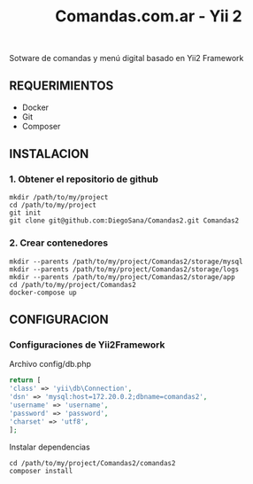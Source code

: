 <p align="center">
    <h1 align="center">Comandas.com.ar - Yii 2</h1>
    <br>
</p>

Sotware de comandas y menú digital basado en Yii2 Framework

REQUERIMIENTOS
------------

- Docker
- Git
- Composer


INSTALACION
------------

### 1. Obtener el repositorio de github

~~~
mkdir /path/to/my/project
cd /path/to/my/project
git init 
git clone git@github.com:DiegoSana/Comandas2.git Comandas2

~~~

### 2. Crear contenedores

~~~
mkdir --parents /path/to/my/project/Comandas2/storage/mysql
mkdir --parents /path/to/my/project/Comandas2/storage/logs
mkdir --parents /path/to/my/project/Comandas2/storage/app
cd /path/to/my/project/Comandas2
docker-compose up
~~~


CONFIGURACION
-------------

### Configuraciones de Yii2Framework

Archivo config/db.php
~~~php
return [
'class' => 'yii\db\Connection',
'dsn' => 'mysql:host=172.20.0.2;dbname=comandas2',
'username' => 'username',
'password' => 'password',
'charset' => 'utf8',
];
~~~

Instalar dependencias

```
cd /path/to/my/project/Comandas2/comandas2
composer install
```